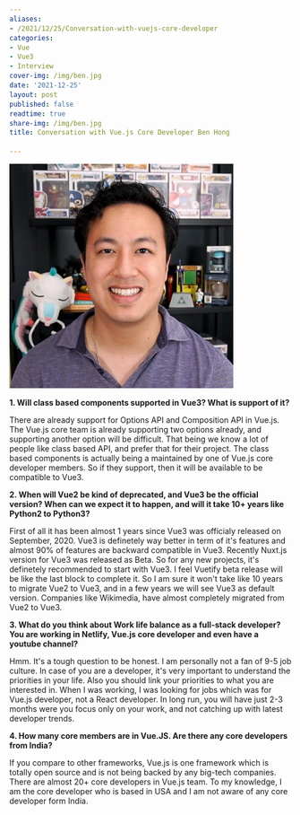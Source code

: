 ```yaml
---
aliases:
- /2021/12/25/Conversation-with-vuejs-core-developer
categories:
- Vue
- Vue3
- Interview
cover-img: /img/ben.jpg
date: '2021-12-25'
layout: post
published: false
readtime: true
share-img: /img/ben.jpg
title: Conversation with Vue.js Core Developer Ben Hong

---
```


![](/posts/images/ben.jpg)

**1. Will class based components supported in Vue3? What is support of it?**

There are already support for Options API and Composition API in Vue.js. The
Vue.js core team is already supporting  two options already, and supporting
another option will be difficult. That being we know a lot of people like
class based API, and prefer that for their project. The class based components
is actually being a maintained by one of Vue.js core developer members. So if
they support, then it will be available to be compatible to Vue3.

**2. When will Vue2 be kind of deprecated, and Vue3 be the official version? When
can we expect it to happen, and will it take 10+ years like Python2 to Python3?**

First of all it has been almost 1 years since Vue3 was officialy released on
September, 2020. Vue3 is definetely way better in term of it's features and almost
90% of features are backward compatible in Vue3. Recently Nuxt.js version for Vue3
was released as Beta. So for any new projects, it's definetely recommended to start
with Vue3. I feel Vuetify beta release will be like the last block to complete it.
So I am sure it won't take like 10 years to migrate Vue2 to Vue3, and in a few years
we will see Vue3 as default version. Companies like Wikimedia, have almost completely
migrated from Vue2 to Vue3.

**3. What do you think about Work life balance as a full-stack developer? You are working
in Netlify, Vue.js core developer and even have a youtube channel?**

Hmm. It's a tough question to be honest. I am personally not a fan of 9-5 job culture.
In case of you are a developer, it's very important to understand the priorities
in your life. Also you should link your priorities to what you are interested in.
When I was working, I was looking for jobs which was for Vue.js developer, not a
React developer. In long run, you will have just 2-3 months were you focus only on 
your work, and not catching up with latest developer trends. 

**4. How many core members are in Vue.JS. Are there any core developers from India?**

If you compare to other frameworks, Vue.js is one framework which is totally
open source and is not being backed by any big-tech companies. There are
almost 20+ core developers in Vue.js team. To my knowledge, I am the core developer
who is based in USA and I am not aware of any core developer form India.
